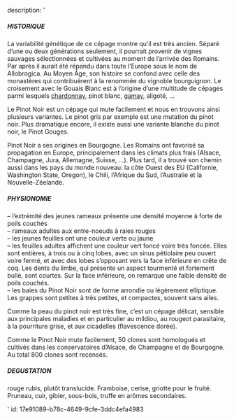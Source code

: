 description: '<h5>HISTORIQUE</h5><p>La variabilité génétique de ce cépage montre qu’il est très ancien. Séparé d’une ou deux générations seulement, il pourrait provenir de vignes sauvages sélectionnées et cultivées au moment de l’arrivée des Romains. Par après il aurait été répandu dans toute l’Europe sous le nom de Allobrogica. Au Moyen Âge, son histoire se confond avec celle des monastères qui contribuèrent à la renommée du vignoble bourguignon. Le croisement avec le Gouais Blanc est à l’origine d’une multitude de cépages parmi lesquels <a href="/fr/grape/chardonnay/">chardonnay</a>, pinot blanc, <a href="/fr/grape/gamay-a-jus-blanc/">gamay</a>, aligoté, …</p><p>Le Pinot Noir est un cépage qui mute facilement et nous en trouvons ainsi plusieurs variantes. Le pinot gris par exemple est une mutation du pinot noir. Plus dramatique encore, il existe aussi une variante blanche du pinot noir, le Pinot Gouges.</p><p>Pinot Noir a ses origines en Bourgogne. Les Romains ont favorisé sa propagation en Europe, principalement dans les climats plus frais (Alsace, Champagne, Jura, Allemagne, Suisse, …). Plus tard, il a trouvé son chemin aussi dans les pays du monde nouveau: la côte Ouest des EU (Californie, Washington State, Oregon), le Chili, l’Afrique du Sud, l’Australie et la Nouvelle-Zéelande.</p><h5>PHYSIONOMIE</h5><p>– l’extrémité des jeunes rameaux présente une densité moyenne à forte de poils couchés<br>– rameaux adultes aux entre-noeuds à raies rouges<br>– les jeunes feuilles ont une couleur verte ou jaune<br>– les feuilles adultes affichent une couleur vert foncé voire très foncée. Elles sont entières, à trois ou à cinq lobes, avec un sinus pétiolaire peu ouvert voire fermé, et avec des lobes s’opposant vers la face inférieure en crête de coq. Les dents du limbe, qui présente un aspect tourmenté et fortement bullé, sont courtes. Sur la face inférieure, on remarque une faible densité de poils couchés.<br>– les baies du Pinot Noir sont de forme arrondie ou légèrement elliptique. Les grappes sont petites à très petites, et compactes, souvent sans ailes.</p><p>Comme la peau du pinot noir est très fine, c’est un cépage délicat, sensible aux principales maladies et en particulier au mildiou, au rougeot parasitaire, à la pourriture grise, et aux cicadelles (flavescence dorée).</p><p>Comme le Pinot Noir mute facilement, 50 clones sont homologués et cultivés dans les conservatoires d’Alsace, de Champagne et de Bourgogne. Au total 800 clones sont recensés.</p><h5>DEGUSTATION</h5><p>rouge rubis, plutôt translucide. Framboise, cerise, griotte pour le fruité. Pruneau, cuir, gibier, sous-bois, truffe en arômes secondaires.</p>'
id: 17e91089-b78c-4649-9cfe-3ddc4efa4983
